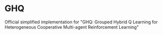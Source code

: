 # GHQ
Official simplified implementation for "GHQ: Grouped Hybrid Q Learning for Heterogeneous Cooperative Multi-agent Reinforcement Learning"
